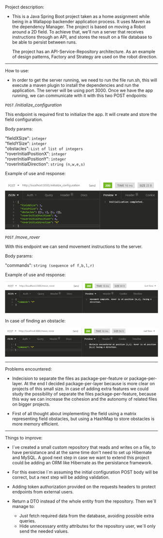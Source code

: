 Project description:
- This is a Java Spring Boot project taken as a home assignment 
while being in a Wallapop backender application process. It uses 
Maven as the dependency Manager. The project is based on moving a 
Robot around a 2D field. To achieve that, we'll run a server that
receives instructions through an API, and stores the result on a 
file database to be able to persist between runs.

    The project has an API-Service-Repository architecture. As an example of design patterns, Factory and Strategy are used on the robot direction.

---    
How to use:

- In order to get the server running, we need to run the file run.sh, this will execute
a maven plugin to install the dependencies and run the application. The server will be using port 3000. Once we have the app running,
we can communicate with it with this two POST endpoints:

`POST` _/initialize_configuration_

This endpoint is required first to initialize the app. It will create and store the field configuration.

Body params:  

"fieldXSize": `integer`   
"fieldYSize": `integer`  
"obstacles": `List of list of integers`  
"roverInitialPositionX": `integer`  
"roverInitialPositionY": `integer`  
"roverInitialDirection": `string (n,w,e,s)`

Example of use and response:  

![initialize_configuration](https://github.com/chuski1212/wallapop-backend-test/blob/master/images/initialize_configuration.png)  

  
`POST` _/move_rover_

With this endpoint we can send movement instructions to the server.

Body params:

"commands": `string (sequence of f,b,l,r)`

Example of use and response:  

![move_rover](https://github.com/chuski1212/wallapop-backend-test/blob/master/images/move_rover.png)  

In case of finding an obstacle:

![obstacle](https://github.com/chuski1212/wallapop-backend-test/blob/master/images/obstacle.png)  

---
Problems encountered:
- Indecision to separate the files as package-per-feature or package-per-layer. At the end I decided package-per-layer because is more clear on projects of this small size. In case of adding extra features we could study the possibility of separate the files package-per-feature, because this way we can increase the cohesion and the autonomy of related files on bigger projects.

- First of all thought about implementing the field using a matrix representing field obstacles, but using a HashMap to store obstacles is more memory efficient. 
---
Things to improve:
- I´ve created a small custom repository that reads and writes on a file, to have persistance and at the same time don't need to set up Hibernate and MySQL. A good next step in case we want to extend this project could be adding an ORM like Hibernate as the persistance framework.
 
- For this exercise I´m assuming the initial configuration POST body will be correct, but a next step will be adding validation.

- Adding token authorization provided on the requests headers to protect endpoints from external users.

- Return a DTO instead of the whole entity from the repository. Then we´ll manage to:
    - Just fetch required data from the database, avoiding possible extra queries.
    - Hide unnecessary entity attributes for the repository user, we´ll only send the needed values.
    
